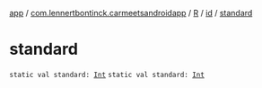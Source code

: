 [app](../../../index.md) / [com.lennertbontinck.carmeetsandroidapp](../../index.md) / [R](../index.md) / [id](index.md) / [standard](./standard.md)

# standard

`static val standard: `[`Int`](https://kotlinlang.org/api/latest/jvm/stdlib/kotlin/-int/index.html)
`static val standard: `[`Int`](https://kotlinlang.org/api/latest/jvm/stdlib/kotlin/-int/index.html)